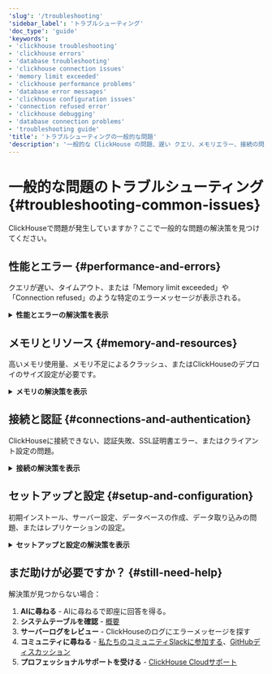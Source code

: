 ```yaml
---
'slug': '/troubleshooting'
'sidebar_label': 'トラブルシューティング'
'doc_type': 'guide'
'keywords':
- 'clickhouse troubleshooting'
- 'clickhouse errors'
- 'database troubleshooting'
- 'clickhouse connection issues'
- 'memory limit exceeded'
- 'clickhouse performance problems'
- 'database error messages'
- 'clickhouse configuration issues'
- 'connection refused error'
- 'clickhouse debugging'
- 'database connection problems'
- 'troubleshooting guide'
'title': 'トラブルシューティングの一般的な問題'
'description': '一般的な ClickHouse の問題、遅い クエリ、メモリエラー、接続の問題、および設定の問題に対する解決策を見つけます。'
---
```



# 一般的な問題のトラブルシューティング {#troubleshooting-common-issues}

ClickHouseで問題が発生していますか？ここで一般的な問題の解決策を見つけてください。

## 性能とエラー {#performance-and-errors}

クエリが遅い、タイムアウト、または「Memory limit exceeded」や「Connection refused」のような特定のエラーメッセージが表示される。

<details>
<summary><strong>性能とエラーの解決策を表示</strong></summary>

### クエリの性能 {#query-performance}
- [リソースを最も使用しているクエリを特定する](/knowledgebase/find-expensive-queries)
- [完全なクエリ最適化ガイド](/docs/optimize/query-optimization)
- [JOIN操作を最適化する](/docs/best-practices/minimize-optimize-joins)
- [ボトルネックを特定するために診断クエリを実行する](/docs/knowledgebase/useful-queries-for-troubleshooting)
<br/>
### データ挿入の性能 {#data-insertion-performance}
- [データ挿入を高速化する](/docs/optimize/bulk-inserts)
- [非同期挿入を設定する](/docs/optimize/asynchronous-inserts)
<br/>
### 高度な分析ツール {#advanced-analysis-tools}
<!-- - [LLVM XRayでプロファイルを取得](/docs/knowledgebase/profiling-clickhouse-with-llvm-xray) -->
- [現在実行中のプロセスを確認する](/docs/knowledgebase/which-processes-are-currently-running)
- [システム性能を監視する](/docs/operations/system-tables/processes)
<br/>
### エラーメッセージ {#error-messages}
- **"Memory limit exceeded"** → [メモリ制限エラーをデバッグする](/docs/guides/developer/debugging-memory-issues)
- **"Connection refused"** → [接続問題を修正する](#connections-and-authentication)
- **"Login failures"** → [ユーザー、役割、および権限を設定する](/docs/operations/access-rights)
- **"SSL certificate errors"** → [証明書の問題を修正する](/docs/knowledgebase/certificate_verify_failed_error)
- **"Table/database errors"** → [データベース作成ガイド](/docs/sql-reference/statements/create/database) | [テーブルUUIDの問題](/docs/engines/database-engines/atomic)
- **"Network timeouts"** → [ネットワークのトラブルシューティング](/docs/interfaces/http)
- **その他の問題** → [クラスタ全体のエラーを追跡する](/docs/operations/system-tables/errors)
</details>

## メモリとリソース {#memory-and-resources}

高いメモリ使用量、メモリ不足によるクラッシュ、またはClickHouseのデプロイのサイズ設定が必要です。

<details>
<summary><strong>メモリの解決策を表示</strong></summary>

### メモリデバッグと監視: {#memory-debugging-and-monitoring}

- [メモリを使用しているものを特定する](/docs/guides/developer/debugging-memory-issues)
- [現在のメモリ使用量を確認する](/docs/operations/system-tables/processes)
- [メモリ割り当てのプロファイリング](/docs/operations/allocation-profiling)
- [メモリ使用パターンを分析する](/docs/operations/system-tables/query_log)
<br/>
### メモリ設定: {#memory-configuration}

- [メモリ制限を設定する](/docs/operations/settings/memory-overcommit)
- [サーバーメモリ設定](/docs/operations/server-configuration-parameters/settings)
- [セッションメモリ設定](/docs/operations/settings/settings)
<br/>
### スケーリングとサイズ設定: {#scaling-and-sizing}

- [サービスのサイズを適正化する](/docs/operations/tips)
- [自動スケーリングを設定する](/docs/manage/scaling)

</details>

## 接続と認証 {#connections-and-authentication}

ClickHouseに接続できない、認証失敗、SSL証明書エラー、またはクライアント設定の問題。

<details>
<summary><strong>接続の解決策を表示</strong></summary>

### 基本的な接続の問題 {#basic-connection-issues}
- [HTTPインターフェースの問題を修正する](/docs/interfaces/http)
- [SSL証明書の問題を扱う](/docs/knowledgebase/certificate_verify_failed_error)
- [ユーザー認証の設定](/docs/operations/access-rights)
<br/>
### クライアントインターフェース {#client-interfaces}
- [ネイティブClickHouseクライアント](/docs/interfaces/natives-clients-and-interfaces)
- [MySQLインターフェースの問題](/docs/interfaces/mysql)
- [PostgreSQLインターフェースの問題](/docs/interfaces/postgresql)
- [gRPCインターフェースの設定](/docs/interfaces/grpc)
- [SSHインターフェースの設定](/docs/interfaces/ssh)
<br/>
### ネットワークとデータ {#network-and-data}
- [ネットワークセキュリティ設定](/docs/operations/server-configuration-parameters/settings)
- [データフォーマットの解析問題](/docs/interfaces/formats)

</details>

## セットアップと設定 {#setup-and-configuration}

初期インストール、サーバー設定、データベースの作成、データ取り込みの問題、またはレプリケーションの設定。

<details>
<summary><strong>セットアップと設定の解決策を表示</strong></summary>

### 初期セットアップ {#initial-setup}
- [サーバー設定を構成する](/docs/operations/server-configuration-parameters/settings)
- [セキュリティとアクセス制御を設定する](/docs/operations/access-rights)
- [ハードウェアを適切に設定する](/docs/operations/tips)
<br/>
### データベース管理 {#database-management}
- [データベースを作成および管理する](/docs/sql-reference/statements/create/database)
- [適切なテーブルエンジンを選択する](/docs/engines/table-engines)
<!-- - [スキーマを安全に変更する](/docs/sql-reference/statements/alter/index) -->
<br/>
### データ操作 {#data-operations}
- [バルクデータ挿入を最適化する](/docs/optimize/bulk-inserts)
- [データフォーマットの問題を処理する](/docs/interfaces/formats)
- [ストリーミングデータパイプラインを設定する](/docs/optimize/asynchronous-inserts)
- [S3統合の性能を向上させる](/docs/integrations/s3/performance)
<br/>
### 高度な設定 {#advanced-configuration}
- [データレプリケーションを設定する](/docs/engines/table-engines/mergetree-family/replication)
- [分散テーブルを設定する](/docs/engines/table-engines/special/distributed)
<!-- - [ClickHouse Keeperのセットアップ](/docs/guides/sre/keeper/index.md) -->
- [バックアップと復元を設定する](/docs/operations/backup)
- [監視を設定する](/docs/operations/system-tables/overview)

</details>

## まだ助けが必要ですか？ {#still-need-help}

解決策が見つからない場合：

1. **AIに尋ねる** - <KapaLink>AIに尋ねる</KapaLink>で即座に回答を得る。
1. **システムテーブルを確認** - [概要](/operations/system-tables/overview)
2. **サーバーログをレビュー** - ClickHouseのログにエラーメッセージを探す
3. **コミュニティに尋ねる** - [私たちのコミュニティSlackに参加する](https://clickhouse.com/slack)、[GitHubディスカッション](https://github.com/ClickHouse/ClickHouse/discussions)
4. **プロフェッショナルサポートを受ける** - [ClickHouse Cloudサポート](https://clickhouse.com/support)
